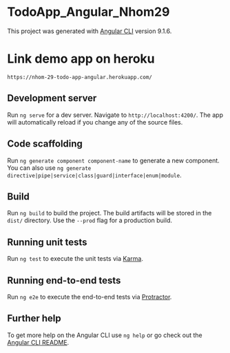 # TodoApp_Angular_Nhom29

This project was generated with [Angular CLI](https://github.com/angular/angular-cli) version 9.1.6.

# Link demo app on heroku
`https://nhom-29-todo-app-angular.herokuapp.com/`

## Development server

Run `ng serve` for a dev server. Navigate to `http://localhost:4200/`. The app will automatically reload if you change any of the source files.


## Code scaffolding    

Run `ng generate component component-name` to generate a new component. You can also use `ng generate directive|pipe|service|class|guard|interface|enum|module`.

## Build

Run `ng build` to build the project. The build artifacts will be stored in the `dist/` directory. Use the `--prod` flag for a production build.

## Running unit tests

Run `ng test` to execute the unit tests via [Karma](https://karma-runner.github.io).

## Running end-to-end tests

Run `ng e2e` to execute the end-to-end tests via [Protractor](http://www.protractortest.org/).

## Further help

To get more help on the Angular CLI use `ng help` or go check out the [Angular CLI README](https://github.com/angular/angular-cli/blob/master/README.md).
